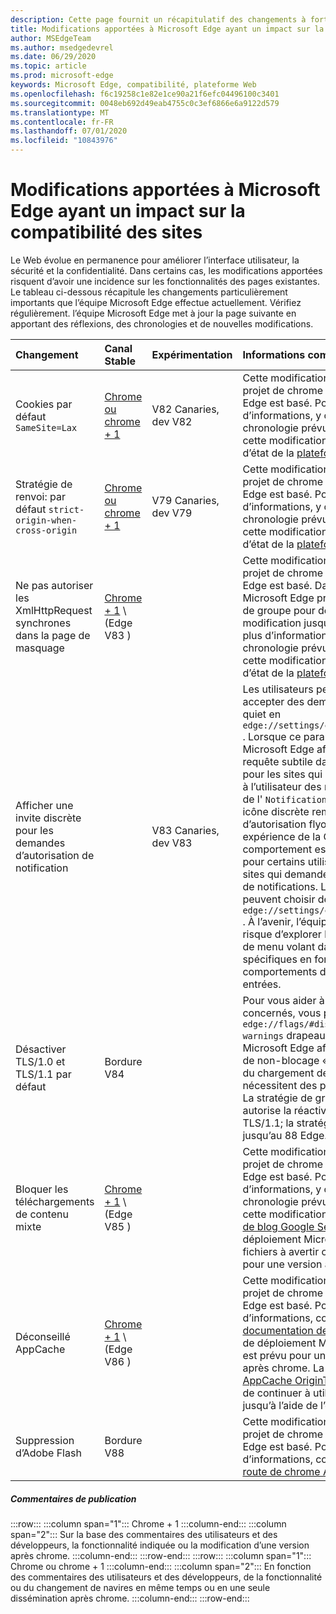 ```yaml
---
description: Cette page fournit un récapitulatif des changements à forte impact qui peuvent avoir un impact sur la compatibilité de site
title: Modifications apportées à Microsoft Edge ayant un impact sur la compatibilité des sites
author: MSEdgeTeam
ms.author: msedgedevrel
ms.date: 06/29/2020
ms.topic: article
ms.prod: microsoft-edge
keywords: Microsoft Edge, compatibilité, plateforme Web
ms.openlocfilehash: f6c19258c1e82e1ce90a21f6efc04496100c3401
ms.sourcegitcommit: 0048eb692d49eab4755c0c3ef6866e6a9122d579
ms.translationtype: MT
ms.contentlocale: fr-FR
ms.lasthandoff: 07/01/2020
ms.locfileid: "10843976"
---
```

# Modifications apportées à Microsoft Edge ayant un impact sur la compatibilité des sites  

Le Web évolue en permanence pour améliorer l’interface utilisateur, la sécurité et la confidentialité.  Dans certains cas, les modifications apportées risquent d’avoir une incidence sur les fonctionnalités des pages existantes.  Le tableau ci-dessous récapitule les changements particulièrement importants que l’équipe Microsoft Edge effectue actuellement.  Vérifiez régulièrement. l’équipe Microsoft Edge met à jour la page suivante en apportant des réflexions, des chronologies et de nouvelles modifications.  

| Changement | Canal Stable | Expérimentation | Informations complémentaires |  
|:--- |:--- |:--- |:--- |
| Cookies par défaut `SameSite=Lax` | [Chrome ou chrome + 1](#release-comments)  | V82 Canaries, dev V82 | Cette modification intervient dans le projet de chrome sur lequel Microsoft Edge est basé.  Pour plus d’informations, y compris sur la chronologie prévue par Google pour cette modification, consultez l’entrée d’état de la [plateforme chrome][ChromePlatformStatus5088147346030592].  |  
| Stratégie de renvoi: par défaut `strict-origin-when-cross-origin` | [Chrome ou chrome + 1](#release-comments)  | V79 Canaries, dev V79 | Cette modification intervient dans le projet de chrome sur lequel Microsoft Edge est basé.  Pour plus d’informations, y compris sur la chronologie prévue par Google pour cette modification, consultez l’entrée d’état de la [plateforme chrome][ChromePlatformStatus6251880185331712].  |  
| Ne pas autoriser les XmlHttpRequest synchrones dans la page de masquage | [Chrome + 1](#release-comments) \ (Edge V83 \) |  | Cette modification intervient dans le projet de chrome sur lequel Microsoft Edge est basé.  Dans le chrome, Microsoft Edge propose une stratégie de groupe pour désactiver cette modification jusqu’au 88 Edge.  Pour plus d’informations, y compris sur la chronologie prévue par Google pour cette modification, consultez l’entrée d’état de la [plateforme chrome][ChromePlatformStatus4664843055398912].  |  
| Afficher une invite discrète pour les demandes d’autorisation de notification |  | V83 Canaries, dev V83 | Les utilisateurs peuvent désormais accepter des demandes de notification quiet en `edge://settings/content/notifications` .  Lorsque ce paramètre est activé, Microsoft Edge affiche une icône de requête subtile dans la barre d’adresse pour les sites qui demandent d’envoyer à l’utilisateur des notifications à l’aide de l' `Notifications` `Push` API ou.  Cette icône discrète remplace l’invite d’autorisation flyout.  Dans le cas d’une expérience de la Canaries et du dev, ce comportement est activé par défaut pour certains utilisateurs, sur tous les sites qui demandent des autorisations de notifications.  Les utilisateurs peuvent choisir de désactiver `edge://settings/content/notifications` .  À l’avenir, l’équipe Microsoft Edge risque d’explorer l’affichage de l’invite de menu volant dans des situations spécifiques en fonction des comportements d’utilisateur et d’autres entrées.  |  
| Désactiver TLS/1.0 et TLS/1.1 par défaut | Bordure V84 |  | Pour vous aider à découvrir les sites concernés, vous pouvez définir le `edge://flags/#display-legacy-tls-warnings` drapeau de sorte que Microsoft Edge affiche une notification de non-blocage «non sécurisée» lors du chargement de pages qui nécessitent des protocoles TLS hérités.  La stratégie de groupe [SSLMinVersion][DeployedEdgePoliciesSSLMinVersion] autorise la réactivation de TLS/1.0 et TLS/1.1; la stratégie reste disponible jusqu’au 88 Edge.  |  
| Bloquer les téléchargements de contenu mixte | [Chrome + 1](#release-comments) \ (Edge V85 \)  |  | Cette modification intervient dans le projet de chrome sur lequel Microsoft Edge est basé.  Pour plus d’informations, y compris sur la chronologie prévue par Google pour cette modification, consultez l' [entrée de blog Google Security][GoogleBlogSecurity20200206].  Le planning de déploiement Microsoft des types de fichiers à avertir ou bloquer est planifié pour une version après chrome.  |  
| Déconseillé AppCache | [Chrome + 1](#release-comments) \ (Edge V86 \)  |  | Cette modification intervient dans le projet de chrome sur lequel Microsoft Edge est basé.  Pour plus d’informations, consultez la [documentation de WebDev][WebDevAppCacheRemoval].  Le planning de déploiement Microsoft pour le retrait est prévu pour une version ultérieure après chrome.  La demande d’un [jeton AppCache OriginTrial][AppCacheOriginTrial] permet aux sites de continuer à utiliser l’API déconseillée jusqu’à l’aide de l’option V90. |  
| Suppression d’Adobe Flash | Bordure V88  |  | Cette modification intervient dans le projet de chrome sur lequel Microsoft Edge est basé.  Pour plus d’informations, consultez la feuille de [route de chrome Adobe Flash][ChromiumFlashRoadmapSupportRemoved].  | 
##### Commentaires de publication  

:::row:::
   :::column span="1":::
      Chrome + 1
   :::column-end:::
   :::column span="2":::
      Sur la base des commentaires des utilisateurs et des développeurs, la fonctionnalité indiquée ou la modification d’une version après chrome.
   :::column-end:::
:::row-end:::
:::row:::
   :::column span="1":::
      Chrome ou chrome + 1
   :::column-end:::
   :::column span="2":::
      En fonction des commentaires des utilisateurs et des développeurs, de la fonctionnalité ou du changement de navires en même temps ou en une seule dissémination après chrome.
   :::column-end:::
:::row-end:::


<!-- image links -->  

<!-- links -->  

[DeployedEdgePoliciesSSLMinVersion]: /deployedge/microsoft-edge-policies#sslversionmin "SSLVersionMin-Microsoft Edge-politiques"  

[ChromePlatformStatus4664843055398912]: https://www.chromestatus.com/feature/4664843055398912 "Désactiver la synchronisation XHR dans l’état de la plateforme JavaScript-chrome de la page"  
[ChromePlatformStatus5088147346030592]: https://www.chromestatus.com/feature/5088147346030592 "Cookies par défaut de l’état de la plateforme SameSite = Lax-chrome"  
[ChromePlatformStatus6251880185331712]: https://www.chromestatus.com/feature/6251880185331712 "Stratégie de point d’ouverture: par défaut sur l’état de la plateforme chrome"  

[ChromiumFlashRoadmapSupportRemoved]: https://www.chromium.org/flash-roadmap#TOC-Flash-Support-Removed-from-Chromium-Target:-Chrome-88---Jan-2021- "Prise en charge de la prise en charge du chrome (cible: chrome 88 +-Jan 2021) Projets de chrome"  

[GoogleBlogSecurity20200206]: https://security.googleblog.com/2020/02/protecting-users-from-insecure_6.html "Protection des utilisateurs contre les téléchargements insécurisés dans Google Chrome-blog de sécurité Google Online" 

[WebDevAppCacheRemoval]: https://web.dev/appcache-removal/ "Suppression de AppCache"
[AppCacheOriginTrial]: https://developers.chrome.com/origintrials/#/view_trial/1776670052997660673 "Jeton OriginTrial AppCache"
